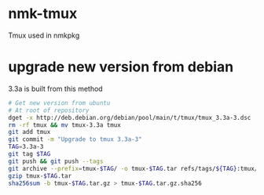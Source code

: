 # nmk-tmux
Tmux used in nmkpkg

# upgrade new version from debian
3.3a is built from this method

```sh
# Get new version from ubuntu
# At root of repository
dget -x http://deb.debian.org/debian/pool/main/t/tmux/tmux_3.3a-3.dsc
rm -rf tmux && mv tmux-3.3a tmux
git add tmux
git commit -m "Upgrade to tmux 3.3a-3"
TAG=3.3a-3
git tag $TAG
git push && git push --tags
git archive --prefix=tmux-$TAG/ -o tmux-$TAG.tar refs/tags/${TAG}:tmux/
gzip tmux-$TAG.tar
sha256sum -b tmux-$TAG.tar.gz > tmux-$TAG.tar.gz.sha256
```
